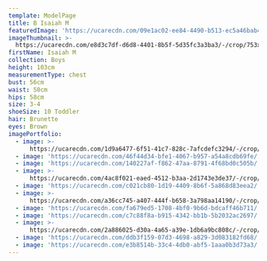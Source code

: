 ```yaml
---
template: ModelPage
title: B Isaiah M
featuredImage: 'https://ucarecdn.com/09e1ac02-ee84-4490-b513-ec5a46bab42a/'
imageThumbnail: >-
  https://ucarecdn.com/e8d3c7df-d6d8-4401-8b5f-5d35fc3a3ba3/-/crop/753x1082/484,191/-/preview/
firstName: Isaiah M
collection: Boys
height: 103cm
measurementType: chest
bust: 56cm
waist: 50cm
hips: 58cm
size: 3-4
shoeSize: 10 Toddler
hair: Brunette
eyes: Brown
imagePortfolio:
  - image: >-
      https://ucarecdn.com/1d9a6477-6f51-41c7-828c-7afcdefc3294/-/crop/1558x2237/75,211/-/preview/
  - image: 'https://ucarecdn.com/46f44d34-bfe1-4067-b957-a54a8cdb69fe/'
  - image: 'https://ucarecdn.com/140227af-f862-47aa-8791-4f68bd0c505b/'
  - image: >-
      https://ucarecdn.com/4ac8f021-eaed-4512-b3aa-2d1743e3de37/-/crop/634x867/0,84/-/preview/
  - image: 'https://ucarecdn.com/c021cb80-1d19-4409-8b6f-5a868d83eea2/'
  - image: >-
      https://ucarecdn.com/a36cc745-a407-444f-b658-3a798aa14190/-/crop/584x867/46,51/-/preview/
  - image: 'https://ucarecdn.com/fa679ed5-1708-4bf0-9b6d-bdcaff46b711/'
  - image: 'https://ucarecdn.com/c7c88f8a-b915-4342-bb1b-5b2032ac2697/'
  - image: >-
      https://ucarecdn.com/2a886025-d30a-4a65-a39e-1db6a9bc808c/-/crop/499x781/113,119/-/preview/
  - image: 'https://ucarecdn.com/ddb3f159-07d3-4698-a829-3d083182fd68/'
  - image: 'https://ucarecdn.com/e3b8514b-33c4-4db0-abf5-1aaa0b3d73a3/'
---
```



